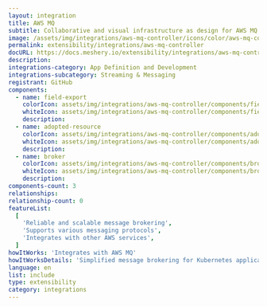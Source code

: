 ```yaml
---
layout: integration
title: AWS MQ
subtitle: Collaborative and visual infrastructure as design for AWS MQ
image: /assets/img/integrations/aws-mq-controller/icons/color/aws-mq-controller-color.svg
permalink: extensibility/integrations/aws-mq-controller
docURL: https://docs.meshery.io/extensibility/integrations/aws-mq-controller
description:
integrations-category: App Definition and Development
integrations-subcategory: Streaming & Messaging
registrant: GitHub
components:
  - name: field-export
    colorIcon: assets/img/integrations/aws-mq-controller/components/field-export/icons/color/field-export-color.svg
    whiteIcon: assets/img/integrations/aws-mq-controller/components/field-export/icons/white/field-export-white.svg
    description:
  - name: adopted-resource
    colorIcon: assets/img/integrations/aws-mq-controller/components/adopted-resource/icons/color/adopted-resource-color.svg
    whiteIcon: assets/img/integrations/aws-mq-controller/components/adopted-resource/icons/white/adopted-resource-white.svg
    description:
  - name: broker
    colorIcon: assets/img/integrations/aws-mq-controller/components/broker/icons/color/broker-color.svg
    whiteIcon: assets/img/integrations/aws-mq-controller/components/broker/icons/white/broker-white.svg
    description:
components-count: 3
relationships:
relationship-count: 0
featureList:
  [
    'Reliable and scalable message brokering',
    'Supports various messaging protocols',
    'Integrates with other AWS services',
  ]
howItWorks: 'Integrates with AWS MQ'
howItWorksDetails: 'Simplified message brokering for Kubernetes applications on AWS'
language: en
list: include
type: extensibility
category: integrations
---
```

